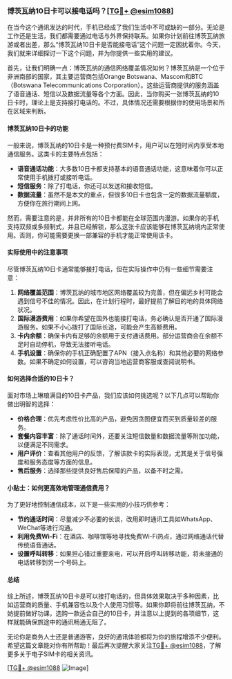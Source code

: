 ### 博茨瓦纳10日卡可以接电话吗？[[TG💪+ @esim1088](https://t.me/s/esim1088)]

在当今这个通讯发达的时代，手机已经成了我们生活中不可或缺的一部分。无论是工作还是生活，我们都需要通过电话与外界保持联系。如果你计划前往博茨瓦纳旅游或者出差，那么“博茨瓦纳10日卡是否能接电话”这个问题一定困扰着你。今天，我们就来详细探讨一下这个问题，并为你提供一些实用的建议。

首先，让我们明确一点：博茨瓦纳的通信网络覆盖情况如何？博茨瓦纳是一个位于非洲南部的国家，其主要运营商包括Orange Botswana、Mascom和BTC（Botswana Telecommunications Corporation）。这些运营商提供的服务涵盖了语音通话、短信以及数据流量等各个方面。因此，当你购买一张博茨瓦纳的10日卡时，理论上是支持接打电话的。不过，具体情况还需要根据你的使用场景和所在区域来判断。

#### 博茨瓦纳10日卡的功能

一般来说，博茨瓦纳的10日卡是一种预付费SIM卡，用户可以在短时间内享受本地通信服务。这类卡的主要特点包括：

- **语音通话功能**：大多数10日卡都支持基本的语音通话功能，这意味着你可以正常使用手机拨打或接听电话。
- **短信服务**：除了打电话，你还可以发送和接收短信。
- **数据流量**：虽然不是本文的重点，但很多10日卡也包含一定的数据流量额度，方便你在旅行期间上网。

然而，需要注意的是，并非所有的10日卡都能在全球范围内漫游。如果你的手机支持双频或多频制式，并且已经解锁，那么这张卡应该能够在博茨瓦纳境内正常使用。否则，你可能需要更换一部兼容的手机才能正常使用该卡。

#### 实际使用中的注意事项

尽管博茨瓦纳10日卡通常能够接打电话，但在实际操作中仍有一些细节需要注意：

1. **网络覆盖范围**：博茨瓦纳的城市地区网络覆盖较为完善，但在偏远乡村可能会遇到信号不佳的情况。因此，在计划行程时，最好提前了解目的地的具体网络状况。
2. **国际漫游费用**：如果你希望在国外也能接打电话，务必确认是否开通了国际漫游服务。如果不小心拨打了国际长途，可能会产生高额费用。
3. **卡内余额**：确保卡内有足够的余额用于支付通话费用。部分运营商会在余额不足时自动停机，导致无法接听电话。
4. **手机设置**：确保你的手机正确配置了APN（接入点名称）和其他必要的网络参数。如果不确定如何设置，可以咨询当地运营商客服或查阅说明书。

#### 如何选择合适的10日卡？

面对市场上琳琅满目的10日卡产品，我们应该如何挑选呢？以下几点可以帮助你做出明智的选择：

- **价格合理**：优先考虑性价比高的产品，避免因贪图便宜而买到质量较差的服务。
- **套餐内容丰富**：除了通话时间外，还要关注短信数量和数据流量等附加功能，以便满足不同需求。
- **用户评价**：查看其他用户的反馈，了解该款卡的实际表现，尤其是关于信号强度和服务态度等方面的信息。
- **售后服务**：选择那些提供良好售后保障的产品，以备不时之需。

#### 小贴士：如何更高效地管理通信费用？

为了更好地控制通信成本，以下是一些实用的小技巧供参考：

- **节约通话时间**：尽量减少不必要的长谈，改用即时通讯工具如WhatsApp、WeChat等进行沟通。
- **利用免费Wi-Fi**：在酒店、咖啡馆等地寻找免费Wi-Fi热点，通过网络通话代替传统语音通话。
- **设置呼叫转移**：如果担心错过重要来电，可以开启呼叫转移功能，将未接通的电话转移到另一个号码上。

#### 总结

综上所述，博茨瓦纳10日卡是可以接打电话的，但具体效果取决于多种因素，比如运营商的质量、手机兼容性以及个人使用习惯等。如果你即将前往博茨瓦纳，不妨提前做好功课，选购一款适合自己的10日卡，并注意以上提到的各项细节，这样就能确保旅途中的通讯畅通无阻了。

无论你是商务人士还是普通游客，良好的通讯体验都将为你的旅程增添不少便利。希望这篇文章能对你有所帮助！最后再次提醒大家关注[TG💪+ @esim1088](https://t.me/s/esim1088)，了解更多关于电子SIM卡的相关资讯。

[[TG💪+ @esim1088](https://t.me/s/esim1088) ![Image](https://i.postimg.cc/4NQfJmqS/Snipaste-2025-05-13-00-14-12.png)]
